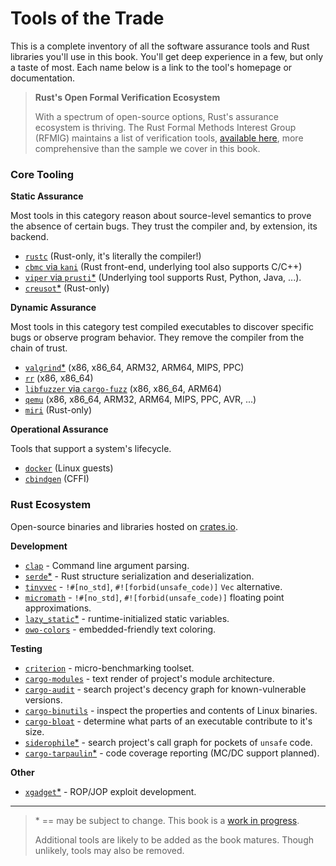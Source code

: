<meta name="title" content="High Assurance Rust">
<meta name="description" content="Developing Secure and Robust Software">
<meta property="og:title" content="High Assurance Rust">
<meta property="og:description" content="Developing Secure and Robust Software">
<meta property="og:type" content="article">
<meta property="og:url" content="https://highassurance.rs/">
<meta property="og:image" content="https://highassurance.rs/img/har_logo_social.png">
<meta name="twitter:title" content="High Assurance Rust">
<meta name="twitter:description" content="Developing Secure and Robust Software">
<meta name="twitter:url" content="https://highassurance.rs/">
<meta name="twitter:card" content="summary_large_image">
<meta name="twitter:image" content="https://highassurance.rs/img/har_logo_social.png">


# Tools of the Trade

This is a complete inventory of all the software assurance tools and Rust libraries you'll use in this book.
You'll get deep experience in a few, but only a taste of most.
Each name below is a link to the tool's homepage or documentation.

> **Rust's Open Formal Verification Ecosystem**
>
> With a spectrum of open-source options, Rust's assurance ecosystem is thriving.
> The Rust Formal Methods Interest Group (RFMIG) maintains a list of verification tools, [available here](https://rust-formal-methods.github.io/tools.html), more comprehensive than the sample we cover in this book.

### Core Tooling

**Static Assurance**

Most tools in this category reason about source-level semantics to prove the absence of certain bugs.
They trust the compiler and, by extension, its backend.

* [`rustc`](https://rustc-dev-guide.rust-lang.org/) (Rust-only, it's literally the compiler!)
* [`cbmc` via `kani`](https://github.com/model-checking/kani) (Rust front-end, underlying tool also supports C/C++)
* [`viper` via `prusti`*](https://www.pm.inf.ethz.ch/research/prusti.html) (Underlying tool supports Rust, Python, Java, ...).
* [`creusot`*](https://github.com/xldenis/creusot) (Rust-only)

**Dynamic Assurance**

Most tools in this category test compiled executables to discover specific bugs or observe program behavior.
They remove the compiler from the chain of trust.

* [`valgrind`*](https://valgrind.org/) (x86, x86_64, ARM32, ARM64, MIPS, PPC)
* [`rr`](https://rr-project.org/) (x86, x86_64)
* [`libfuzzer` via `cargo-fuzz`](https://llvm.org/docs/LibFuzzer.html) (x86, x86_64, ARM64)
* [`qemu`](https://www.qemu.org/) (x86, x86_64, ARM32, ARM64, MIPS, PPC, AVR, ...)
* [`miri`](https://github.com/rust-lang/miri) (Rust-only)

**Operational Assurance**

Tools that support a system's lifecycle.

* [`docker`](https://docs.docker.com/engine/reference/commandline/cli/) (Linux guests)
* [`cbindgen`](https://crates.io/crates/cbindgen) (CFFI)

### Rust Ecosystem

Open-source binaries and libraries hosted on [crates.io](https://crates.io/).

**Development**

* [`clap`](https://crates.io/crates/clap) - Command line argument parsing.
* [`serde`*](https://crates.io/crates/serde) - Rust structure serialization and deserialization.
* [`tinyvec`](https://crates.io/crates/smallvec) - `!#[no_std]`, `#![forbid(unsafe_code)]` `Vec` alternative.
* [`micromath`](https://crates.io/crates/micromath) - `!#[no_std]`, `#![forbid(unsafe_code)]` floating point approximations.
* [`lazy_static`*](https://crates.io/crates/lazy_static) - runtime-initialized static variables.
* [`owo-colors`](https://crates.io/crates/owo-colors) - embedded-friendly text coloring.

**Testing**

* [`criterion`](https://crates.io/crates/criterion) - micro-benchmarking toolset.
* [`cargo-modules`](https://crates.io/crates/cargo-modules) - text render of project's module architecture.
* [`cargo-audit`](https://crates.io/crates/cargo-audit) - search project's decency graph for known-vulnerable versions.
* [`cargo-binutils`](https://crates.io/crates/cargo-binutils) - inspect the properties and contents of Linux binaries.
* [`cargo-bloat`](https://crates.io/crates/cargo-bloat) - determine what parts of an executable contribute to it's size.
* [`siderophile`*](https://crates.io/crates/siderophile) - search project's call graph for pockets of `unsafe` code.
* [`cargo-tarpaulin`*](https://crates.io/crates/cargo-tarpaulin) - code coverage reporting (MC/DC support planned).

**Other**

* [`xgadget`*](https://crates.io/crates/xgadget) - ROP/JOP exploit development.

---

> \* == may be subject to change. This book is a [work in progress](./faq.md#8-is-this-book-free).
>
> Additional tools are likely to be added as the book matures. Though unlikely, tools may also be removed.
